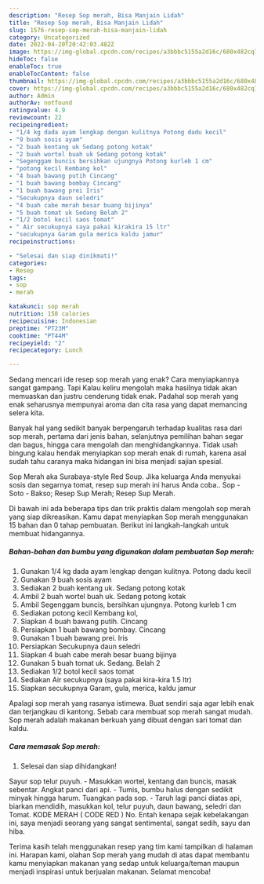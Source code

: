 ```yaml
---
description: "Resep Sop merah, Bisa Manjain Lidah"
title: "Resep Sop merah, Bisa Manjain Lidah"
slug: 1576-resep-sop-merah-bisa-manjain-lidah
category: Uncategorized
date: 2022-04-20T20:42:03.482Z
image: https://img-global.cpcdn.com/recipes/a3bbbc5155a2d16c/680x482cq70/sop-merah-foto-resep-utama.jpg
hideToc: false
enableToc: true
enableTocContent: false
thumbnail: https://img-global.cpcdn.com/recipes/a3bbbc5155a2d16c/680x482cq70/sop-merah-foto-resep-utama.jpg
cover: https://img-global.cpcdn.com/recipes/a3bbbc5155a2d16c/680x482cq70/sop-merah-foto-resep-utama.jpg
author: Admin
authorAv: notfound
ratingvalue: 4.9
reviewcount: 22
recipeingredient:
- "1/4 kg dada ayam lengkap dengan kulitnya Potong dadu kecil"
- "9 buah sosis ayam"
- "2 buah kentang uk Sedang potong kotak"
- "2 buah wortel buah uk Sedang potong kotak"
- "Segenggam buncis bersihkan ujungnya Potong kurleb 1 cm"
- "potong kecil Kembang kol"
- "4 buah bawang putih Cincang"
- "1 buah bawang bombay Cincang"
- "1 buah bawang prei Iris"
- "Secukupnya daun seledri"
- "4 buah cabe merah besar buang bijinya"
- "5 buah tomat uk Sedang Belah 2"
- "1/2 botol kecil saos tomat"
- " Air secukupnya saya pakai kirakira 15 ltr"
- "secukupnya Garam gula merica kaldu jamur"
recipeinstructions:

- "Selesai dan siap dinikmati!"
categories:
- Resep
tags:
- sop
- merah

katakunci: sop merah 
nutrition: 158 calories
recipecuisine: Indonesian
preptime: "PT23M"
cooktime: "PT44M"
recipeyield: "2"
recipecategory: Lunch

---
```



Sedang mencari ide resep sop merah yang enak? Cara menyiapkannya sangat gampang. Tapi Kalau keliru mengolah maka hasilnya tidak akan memuaskan dan justru cenderung tidak enak. Padahal sop merah yang enak seharusnya mempunyai aroma dan cita rasa yang dapat memancing selera kita.


Banyak hal yang sedikit banyak berpengaruh terhadap kualitas rasa dari sop merah, pertama dari jenis bahan, selanjutnya pemilihan bahan segar dan bagus, hingga cara mengolah dan menghidangkannya. Tidak usah bingung kalau hendak menyiapkan sop merah enak di rumah, karena asal sudah tahu caranya maka hidangan ini bisa menjadi sajian spesial.

Sop Merah aka Surabaya-style Red Soup. Jika keluarga Anda menyukai sosis dan segarnya tomat, resep sup merah ini harus Anda coba.. Sop - Soto - Bakso; Resep Sup Merah; Resep Sup Merah.


Di bawah ini ada beberapa tips dan trik praktis dalam mengolah sop merah yang siap dikreasikan. Kamu dapat menyiapkan Sop merah menggunakan 15 bahan dan 0 tahap pembuatan. Berikut ini langkah-langkah untuk membuat hidangannya.

<!--inarticleads1-->

##### Bahan-bahan dan bumbu yang digunakan dalam pembuatan Sop merah:

1. Gunakan 1/4 kg dada ayam lengkap dengan kulitnya. Potong dadu kecil
1. Gunakan 9 buah sosis ayam
1. Sediakan 2 buah kentang uk. Sedang potong kotak
1. Ambil 2 buah wortel buah uk. Sedang potong kotak
1. Ambil Segenggam buncis, bersihkan ujungnya. Potong kurleb 1 cm
1. Sediakan potong kecil Kembang kol,
1. Siapkan 4 buah bawang putih. Cincang
1. Persiapkan 1 buah bawang bombay. Cincang
1. Gunakan 1 buah bawang prei. Iris
1. Persiapkan Secukupnya daun seledri
1. Siapkan 4 buah cabe merah besar buang bijinya
1. Gunakan 5 buah tomat uk. Sedang. Belah 2
1. Sediakan 1/2 botol kecil saos tomat
1. Sediakan  Air secukupnya (saya pakai kira-kira 1.5 ltr)
1. Siapkan secukupnya Garam, gula, merica, kaldu jamur


Apalagi sop merah yang rasanya istimewa. Buat sendiri saja agar lebih enak dan terjangkau di kantong. Sebab cara membuat sop merah sangat mudah. Sop merah adalah makanan berkuah yang dibuat dengan sari tomat dan kaldu. 

<!--inarticleads2-->

##### Cara memasak Sop merah:


1. Selesai dan siap dihidangkan!

Sayur sop telur puyuh. - Masukkan wortel, kentang dan buncis, masak sebentar. Angkat panci dari api. - Tumis, bumbu halus dengan sedikit minyak hingga harum. Tuangkan pada sop. - Taruh lagi panci diatas api, biarkan mendidih, masukkan kol, telur puyuh, daun bawang, seledri dan Tomat. KODE MERAH ( CODE RED ) No. Entah kenapa sejak kebelakangan ini, saya menjadi seorang yang sangat sentimental, sangat sedih, sayu dan hiba. 

Terima kasih telah menggunakan resep yang tim kami tampilkan di halaman ini. Harapan kami, olahan Sop merah yang mudah di atas dapat membantu kamu menyiapkan makanan yang sedap untuk keluarga/teman maupun menjadi inspirasi untuk berjualan makanan. Selamat mencoba!
